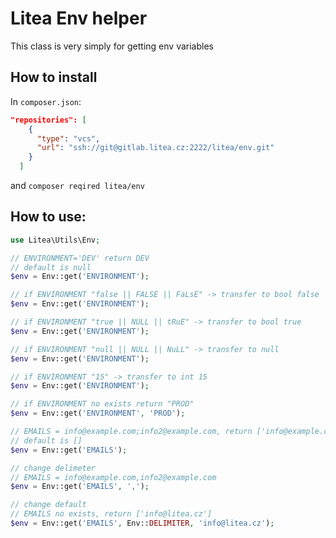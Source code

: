 # Litea Env helper

This class is very simply for getting env variables

## How to install

In `composer.json`:
```json
"repositories": [
    {
      "type": "vcs",
      "url": "ssh://git@gitlab.litea.cz:2222/litea/env.git"
    }
  ]
```

and `composer reqired litea/env`

## How to use:

```php
use Litea\Utils\Env;

// ENVIRONMENT='DEV' return DEV
// default is null
$env = Env::get('ENVIRONMENT');

// if ENVIRONMENT "false || FALSE || FaLsE" -> transfer to bool false
$env = Env::get('ENVIRONMENT');

// if ENVIRONMENT "true || NULL || tRuE" -> transfer to bool true
$env = Env::get('ENVIRONMENT');

// if ENVIRONMENT "null || NULL || NuLL" -> transfer to null
$env = Env::get('ENVIRONMENT');

// if ENVIRONMENT "15" -> transfer to int 15
$env = Env::get('ENVIRONMENT');

// if ENVIRONMENT no exists return "PROD"
$env = Env::get('ENVIRONMENT', 'PROD');

// EMAILS = info@example.com;info2@example.com, return ['info@example.com', 'info2@example.com']
// default is []
$env = Env::get('EMAILS');

// change delimeter
// EMAILS = info@example.com,info2@example.com
$env = Env::get('EMAILS', ',');

// change default
// EMAILS no exists, return ['info@litea.cz']
$env = Env::get('EMAILS', Env::DELIMITER, 'info@litea.cz');
```